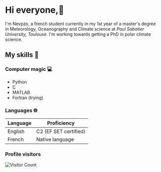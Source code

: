 # Hi everyone,👋

I'm Nevpzo, a french student currently in my 1st year of a master's degree in Meteorology, Oceanography and Climate science at _Paul Sabatier University, Toulouse_. I'm working towards getting a PhD in polar climate science.

## My skills 📜

### Computer magic 💻

- Python
- C
- MATLAB
- Fortran (trying)

### Languages 🌐

| Language      | Proficiency           |
| ------------- | --------------------- |
| English       | C2 (EF SET certified) |
| French        | Native language       |

### Profile visitors

![Visitor Count](https://profile-counter.glitch.me/Nevpzo/count.svg)
